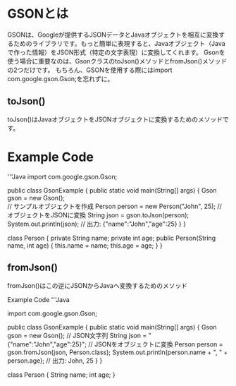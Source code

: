 # GSONとは
GSONは、Googleが提供するJSONデータとJavaオブジェクトを相互に変換するためのライブラリです。もっと簡単に表現すると、Javaオブジェクト（Javaで作った情報）をJSON形式（特定の文字表現）に変換してくれます。
Gsonを使う場合に重要なのは、GsonクラスのtoJson()メソッドとfromJson()メソッドの2つだけです。
もちろん、GSONを使用する際にはimport com.google.gson.Gson;を忘れずに。

## toJson()
toJson()はJavaオブジェクトをJSONオブジェクトに変換するためのメソッドです。

# Example Code
'''Java
import com.google.gson.Gson;

public class GsonExample {
    public static void main(String[] args) {
        Gson gson = new Gson();  
        // サンプルオブジェクトを作成
        Person person = new Person("John", 25); 
        // オブジェクトをJSONに変換
        String json = gson.toJson(person);
        System.out.println(json);  // 出力: {"name":"John","age":25}
    }
}

class Person {
    private String name;
    private int age;
    public Person(String name, int age) {
        this.name = name;
        this.age = age;
    }
}

## fromJson()
fromJson()はこの逆にJSONからJavaへ変換するためのメソッド

Example Code
'''Java

import com.google.gson.Gson;

public class GsonExample {
    public static void main(String[] args) {
        Gson gson = new Gson();
        // JSON文字列
        String json = "{\"name\":\"John\",\"age\":25}";
        // JSONをオブジェクトに変換
        Person person = gson.fromJson(json, Person.class);
        System.out.println(person.name + ", " + person.age);  // 出力: John, 25
    }
}

class Person {
    String name;
    int age;
}

